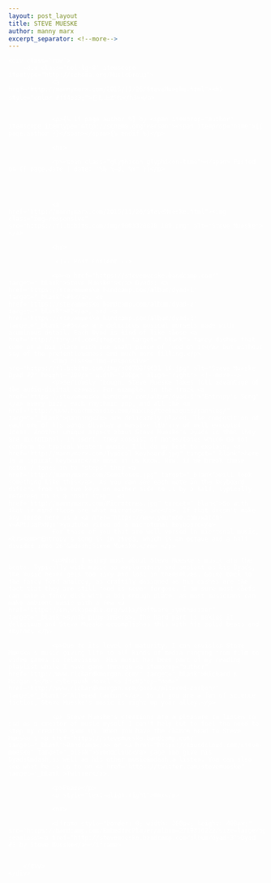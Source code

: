 ```yaml
---
layout: post_layout
title: STEVE MUESKE
author: manny marx
excerpt_separator: <!--more-->
---
```


<div class="container" style="color:#fff">

<meta property="og:image"
    content="https://f1.bcbits.com/img/a0078879631_16.jpg" />

<meta name="description" content="Steve Mueske music review">

	<div class="row">
		<div class="col-lg-8" itemscope itemtype="http://schema.org/MusicGroup">
				<a href="http://mannymarx.com/2015/11/26/SteveMueske.html"><h3 style="color:#ff4b33;">召し上がれ</h3></a>
				

				<p>{% if page.author %} by <span itemprop="author" itemscope itemtype="http://schema.org/Person"><span itemprop="name">{{ page.author }}</span></span>{% endif %}</p>
 
				<hr>

				<p><span class="glyphicon glyphicon-time"></span> Posted on {{ page.date | date: "%b %-d, %Y" }}</p>


				

				<a href="http://mannymarx.com/2015/11/26/SteveMueske.html"><img class="img-responsive" src="https://f1.bcbits.com/img/0003320878_100.png" alt="Steve Mueske"></a>

				<hr>

				 <!-- Post Content -->
				
                <p><a href="https://stevemueske.bandcamp.com/" target="_blank">Steve Mueske's</a> Dyads: <a href="https://stevemueske.bandcamp.com/album/dyad-1" target="_blank">#1</a>, <a href="https://stevemueske.bandcamp.com/album/dyad-2" target="_blank">#2</a>, and <a href="https://stevemueske.bandcamp.com/album/dyad-3" target="_blank">#3</a> are delicious musical morsels made with acuminous detail. Each Dyad is kind of like those <a href="http://tinyurl.com/qfqpcpo" target="_blank"> fancy dishes that come on a big plate with one small piece of food on it</a> but without any of the pretentiousness and much more filling.</p> 
                <img class="img-responsive" src="https://f1.bcbits.com/img/a0078879631_16.jpg" alt="Steve Mueske Dyad #2" height="200px" width="200px" align="right"> <!--more-->
                <p>Seriously though, Steve Mueske takes full advantage of the audio-digital canvas. For example, in the track <a href="https://stevemueske.bandcamp.com/album/dyad-3">"Entropy's Song"</a> every buzz, each rhythmic pop, and all the <a href="http://www.teachmeaudio.com/mixing/techniques/panning/" target="_blank">panning</a> are delicately placed. The composition of each one of his songs display a massive library of well executed ideas. Another unique aspect about Steve Mueske's Dyads is that they are microtonal. In short, they consist of notes/tones which do not conform to typical Western music. I'll do my best to explain, <a href="http://mannymarx.com/Typical_Keyboard.jpg" target="_blank">here is a typical keyboard</a> most of us know. Now, if we break these notes / tones in to "steps" they <a href="http://mannymarx.com/Semitones.jpg" target="_blank">will look something like this</a>. As you can see each note on the keyboard differs from the two keys on either side to it by a half, typically refereed to as a "half step". <a href="http://mannymarx.com/Microtones.jpg" target="_blank">So with that in mind these are what microtones are</a>. If that doesn't make any sense here is a <a href="https://www.youtube.com/watch?v=APtJsaPxNgo">youtube video of a microtonal keyboard</a>.
                For those of you that are well versed in micrtonal music, <br><em>"Entropy's Song is in 26ed3, which is an octave and a half divided into 26"&mdash;Steve Mueske.</em> </p>

                <p>What I enjoy most about Steve Mueske's music are the beats. Typically with music as exploratory and ambient as his Dyads, the music never gets too airy and lost in themselves. Going back to the fancy food analogy, as craftily designed as his dishes are the fact that they are still food is never forgone. I am sure most chefs can make a fancy dish with a big enough plate, as most musicians can make ambient music with a few <a href="https://en.wikipedia.org/wiki/Software_synthesizer" target="_blank">synth plug-ins</a>. The hard part is making it delicious and Steve Mueske accomplishes this with his solid beats and rhythms.</p>

                <p>Due to its level of maturity, I can envision Steve Mueske's music giving life to all kinds of media ranging from film to video games to television. His music has been part of my reading playlist while I have gone through <a itemprop="author" href="http://www.richardkmorgan.com/" target="_blank">Richard K. Morgan's</a> cyberpunk novel <a itemprop="name" href="http://www.richardkmorgan.com/books/altered-carbon/" target="_blank">"Altered Carbon"</a>. So if you are a fan of science fiction, Steve Mueske's music is right up your alley.</p>

                <p> Steve Mueske's creations are a pleasure to listen to and as a creator of music myself I can't help but to feel the need to step my creative game up. When you have the chance head to Steve Mueske's <a href="https://stevemueske.bandcamp.com/" target="_blank">Bandcamp</a> or <a href="https://soundcloud.com/steve-mueske" target="_blank">Soundcloud</a> page and give his Dyads&mdash;as well as his other music&mdash;a listen. You can also see what he is up to on <a href="https://twitter.com/stevemueske" target="_blank">Twitter</a>. 

                <p>Peace</p>
                <p style="text-align:right">mmx</p>
              
                <hr>

                <iframe style="border: 0; width: 300px; height: 400px;" src="https://bandcamp.com/EmbeddedPlayer/album=2719316222/size=large/bgcol=ffffff/linkcol=0687f5/tracklist=false/transparent=true/" seamless><a href="http://stevemueske.bandcamp.com/album/dyad-3">Dyad #3 by Steve Mueske</a></iframe>


        </div>
	</div>
</div>